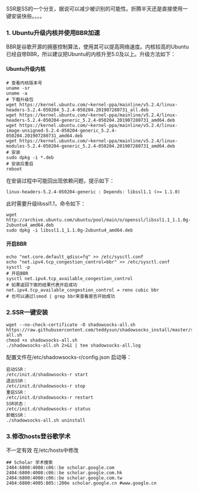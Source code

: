 SSR是SS的一个分支，据说可以减少被识别的可能性。折腾半天还是直接使用一键安装快些。。。。

### 1. Ubuntu升级内核并使用BBR加速

BBR是谷歌开源的拥塞控制算法，使用其可以提高网络速度。内核较高的Ubuntu已经自带BBR，所以建议把Ubuntu的内核升至5.0及以上。升级方法如下：

#### Ubuntu升级内核
```
# 查看内核版本号
uname -sr
uname -a
# 下载升级包
wget https://kernel.ubuntu.com/~kernel-ppa/mainline/v5.2.4/linux-headers-5.2.4-050204_5.2.4-050204.201907280731_all.deb
wget https://kernel.ubuntu.com/~kernel-ppa/mainline/v5.2.4/linux-headers-5.2.4-050204-generic_5.2.4-050204.201907280731_amd64.deb
wget https://kernel.ubuntu.com/~kernel-ppa/mainline/v5.2.4/linux-image-unsigned-5.2.4-050204-generic_5.2.4-050204.201907280731_amd64.deb
wget https://kernel.ubuntu.com/~kernel-ppa/mainline/v5.2.4/linux-modules-5.2.4-050204-generic_5.2.4-050204.201907280731_amd64.deb
# 安装
sudo dpkg -i *.deb
# 安装后重启
reboot
```

在安装过程中可能回出现依赖问题，提示如下：
```
linux-headers-5.2.4-050204-generic : Depends: libssl1.1 (>= 1.1.0)
```
此时需要升级libssl1.1，命令如下：
```
wget http://archive.ubuntu.com/ubuntu/pool/main/o/openssl/libssl1.1_1.1.0g-2ubuntu4_amd64.deb
sudo dpkg -i libssl1.1_1.1.0g-2ubuntu4_amd64.deb
```

#### 开启BBR
```
echo "net.core.default_qdisc=fq" >> /etc/sysctl.conf
echo "net.ipv4.tcp_congestion_control=bbr" >> /etc/sysctl.conf
sysctl -p
# 开启BBR
sysctl net.ipv4.tcp_available_congestion_control
# 如果返回下面的结果代表开启成功
net.ipv4.tcp_available_congestion_control = reno cubic bbr
# 也可以通过lsmod | grep bbr来查看是否开始成功
```

### 2.SSR一键安装
```
wget --no-check-certificate -O shadowsocks-all.sh https://raw.githubusercontent.com/teddysun/shadowsocks_install/master/shadowsocks-all.sh
chmod +x shadowsocks-all.sh
./shadowsocks-all.sh 2>&1 | tee shadowsocks-all.log
```
配置文件在/etc/shadowsocks-r/config.json
启动等：
```
启动SSR：
/etc/init.d/shadowsocks-r start
退出SSR：
/etc/init.d/shadowsocks-r stop
重启SSR：
/etc/init.d/shadowsocks-r restart
SSR状态：
/etc/init.d/shadowsocks-r status
卸载SSR：
./shadowsocks-all.sh uninstall
```

### 3.修改hosts登谷歌学术
不一定有效
在/etc/hosts中修改

```
## Scholar 学术搜索
2404:6800:4008:c06::be scholar.google.com
2404:6800:4008:c06::be scholar.google.com.hk
2404:6800:4008:c06::be scholar.google.com.tw
2404:6800:4005:805::200e scholar.google.cn #www.google.cn
```

